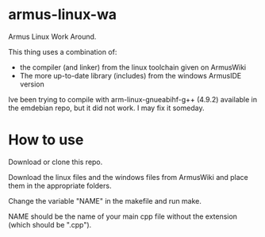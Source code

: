 # armus-linux-wa
Armus Linux Work Around.

This thing uses a combination of: 
 * the compiler (and linker) from the linux toolchain given on ArmusWiki
 * The more up-to-date library (includes) from the windows ArmusIDE version

Ive been trying to compile with arm-linux-gnueabihf-g++ (4.9.2) available in the emdebian repo, but it did not work.
I may fix it someday.

# How to use

Download or clone this repo.

Download the linux files and the windows files from ArmusWiki and place them in the appropriate folders.

Change the variable "NAME" in the makefile and run make.

NAME should be the name of your main cpp file without the extension (which should be ".cpp").
